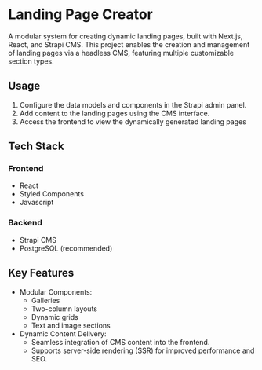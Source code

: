 # Landing Page Creator

A modular system for creating dynamic landing pages, built with Next.js, React, and Strapi CMS. This project enables the creation and management of landing pages via a headless CMS, featuring multiple customizable section types.

## Usage

1. Configure the data models and components in the Strapi admin panel.
2. Add content to the landing pages using the CMS interface.
3. Access the frontend to view the dynamically generated landing pages

## Tech Stack

### Frontend

- React
- Styled Components
- Javascript

### Backend

- Strapi CMS
- PostgreSQL (recommended)

## Key Features

- Modular Components:
  - Galleries
  - Two-column layouts
  - Dynamic grids
  - Text and image sections
- Dynamic Content Delivery:
  - Seamless integration of CMS content into the frontend.
  - Supports server-side rendering (SSR) for improved performance and SEO.
